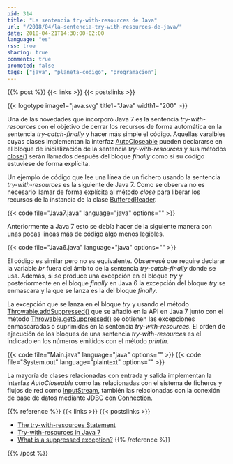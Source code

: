 ```yaml
---
pid: 314
title: "La sentencia try-with-resources de Java"
url: "/2018/04/la-sentencia-try-with-resources-de-java/"
date: 2018-04-21T14:30:00+02:00
language: "es"
rss: true
sharing: true
comments: true
promoted: false
tags: ["java", "planeta-codigo", "programacion"]
---
```


{{% post %}}
{{< links >}}
{{< postslinks >}}

{{< logotype image1="java.svg" title1="Java" width1="200" >}}

Una de las novedades que incorporó Java 7 es la sentencia _try-with-resources_ con el objetivo de cerrar los recursos de forma automática en la sentencia _try-catch-finally_ y hacer más simple el código. Aquellas varaibles cuyas clases implementan la interfaz [AutoCloseable](https://docs.oracle.com/javase/10/docs/api/java/lang/AutoCloseable.html) pueden declararse en el bloque de inicialización de la sentencia _try-with-resources_ y sus métodos [close()](https://docs.oracle.com/javase/10/docs/api/java/lang/AutoCloseable.html#close()) serán llamados después del bloque _finally_ como si su código estuviese de forma explícita.

Un ejemplo de código que lee una línea de un fichero usando la sentencia _try-with-resources_ es la siguiente de Java 7. Como se observa no es necesario llamar de forma explícita al método _close_ para liberar los recursos de la instancia de la clase [BufferedReader](https://docs.oracle.com/javase/10/docs/api/java/io/BufferedReader.html).

{{< code file="Java7.java" language="java" options="" >}}

Anteriormente a Java 7 esto se debía hacer de la siguiente manera con unas pocas lineas más de código algo menos legibles.

{{< code file="Java6.java" language="java" options="" >}}

El código es similar pero no es equivalente. Observesé que require declarar la variable _br_ fuera del ámbito de la sentencia _try-catch-finally_ donde se usa. Además, si se produce una excepción en el bloque _try_ y posteriormente en el bloque _finally_ en Java 6 la excepción del bloque _try_ se enmascara y la que se lanza es la del bloque _finally_. 

La excepción que se lanza en el bloque _try_ y usando el método [Throwable.addSuppressed()](https://docs.oracle.com/javase/10/docs/api/java/lang/Throwable.html#addSuppressed(java.lang.Throwable)) que se añadió en la API en Java 7 junto con el método [Throwable.getSuppressed()](https://docs.oracle.com/javase/10/docs/api/java/lang/Throwable.html#getSuppressed()) se obtienen las excepciones enmascaradas o suprimidas en la sentencia _try-with-resources_. El orden de ejecución de los bloques de una sentencia _try-with-resources_ es el indicado en los números emitidos con el método _println_.

{{< code file="Main.java" language="java" options="" >}}
{{< code file="System.out" language="plaintext" options="" >}}

La mayoría de clases relacionadas con entrada y salida implementan la interfaz _AutoCloseable_ como las relacionadas con el sistema de ficheros y flujos de red como [InputStream](https://docs.oracle.com/javase/10/docs/api/java/io/InputStream.html), también las relacionadas con la conexión de base de datos mediante JDBC con [Connection](https://docs.oracle.com/javase/10/docs/api/java/sql/Connection.html).

{{% reference %}}
{{< links >}}
{{< postslinks >}}
* [The try-with-resources Statement](https://docs.oracle.com/javase/tutorial/essential/exceptions/tryResourceClose.html)
* [Try-with-resources in Java 7](http://tutorials.jenkov.com/java-exception-handling/try-with-resources.html)
* [What is a suppressed exception?](https://stackoverflow.com/a/27033358)
{{% /reference %}}

{{% /post %}}
